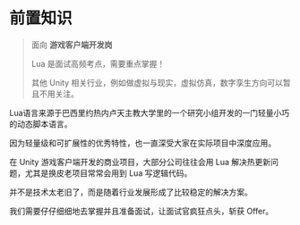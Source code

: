 # 前置知识

> 面向 **游戏客户端开发岗**
>
> Lua 是面试高频考点，需要重点掌握！
>
> 其他 Unity 相关行业，例如做虚拟与现实，虚拟仿真，数字孪生方向可以暂且不用关注。

Lua语言来源于巴西里约热内卢天主教大学里的一个研究小组开发的一门轻量小巧的动态脚本语言。

因为轻量级和可扩展性的优秀特性，也一直深受大家在实际项目中深度应用。

在 Unity 游戏客户端开发的商业项目，大部分公司往往会用 Lua 解决热更新问题，尤其是换皮老项目常常会用到 Lua 写逻辑代码。

并不是技术太老旧了，而是随着行业发展形成了比较稳定的解决方案。

我们需要仔仔细细地去掌握并且准备面试，让面试官疯狂点头，斩获 Offer。
